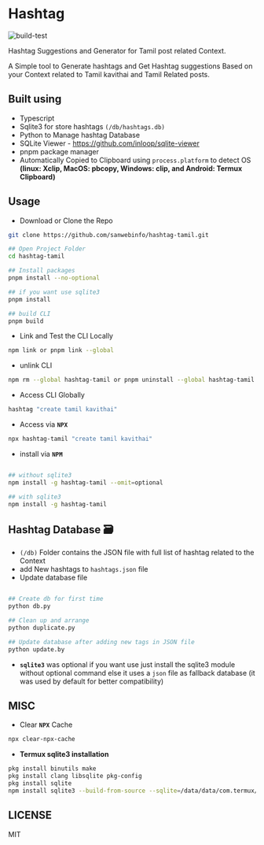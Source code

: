 # Hashtag

![build-test](https://github.com/sanwebinfo/hashtag-tamil/workflows/build-test/badge.svg)  

Hashtag Suggestions and Generator for Tamil post related Context.

A Simple tool to Generate hashtags and Get Hashtag suggestions Based on your Context related to Tamil kavithai and Tamil Related posts.  

## Built using

- Typescript
- Sqlite3 for store hashtags `(/db/hashtags.db)`
- Python to Manage hashtag Database
- SQLite Viewer - <https://github.com/inloop/sqlite-viewer>
- pnpm package manager
- Automatically Copied to Clipboard using `process.platform` to detect OS **(linux: Xclip, MacOS: pbcopy, Windows: clip, and Android: Termux Clipboard)**

## Usage

- Download or Clone the Repo

```sh
git clone https://github.com/sanwebinfo/hashtag-tamil.git

## Open Project Folder
cd hashtag-tamil

## Install packages
pnpm install --no-optional 

## if you want use sqlite3
pnpm install

## build CLI
pnpm build
```

- Link and Test the CLI Locally

```sh
npm link or pnpm link --global
```

- unlink CLI

```sh
npm rm --global hashtag-tamil or pnpm uninstall --global hashtag-tamil
```

- Access CLI Globally

```sh
hashtag "create tamil kavithai"
```

- Access via **`NPX`**

```sh
npx hashtag-tamil "create tamil kavithai"
```

- install via **`NPM`**

```sh

## without sqlite3
npm install -g hashtag-tamil --omit=optional

## with sqlite3
npm install -g hashtag-tamil

````

## Hashtag Database 🗃

- `(/db)` Folder contains the JSON file with full list of hashtag related to the Context
- add New hashtags to `hashtags.json` file
- Update database file

```sh

## Create db for first time
python db.py

## Clean up and arrange
python duplicate.py

## Update database after adding new tags in JSON file
python update.by
```

- **`sqlite3`** was optional if you want use just install the sqlite3 module without optional command else it uses a `json` file as fallback database (it was used by default for better compatibility)

## MISC

- Clear **`NPX`** Cache

```sh
npx clear-npx-cache
```

- **Termux sqlite3 installation**

```sh
pkg install binutils make
pkg install clang libsqlite pkg-config
pkg install sqlite
npm install sqlite3 --build-from-source --sqlite=/data/data/com.termux/files/usr/bin/sqlite3
```

## LICENSE

MIT
